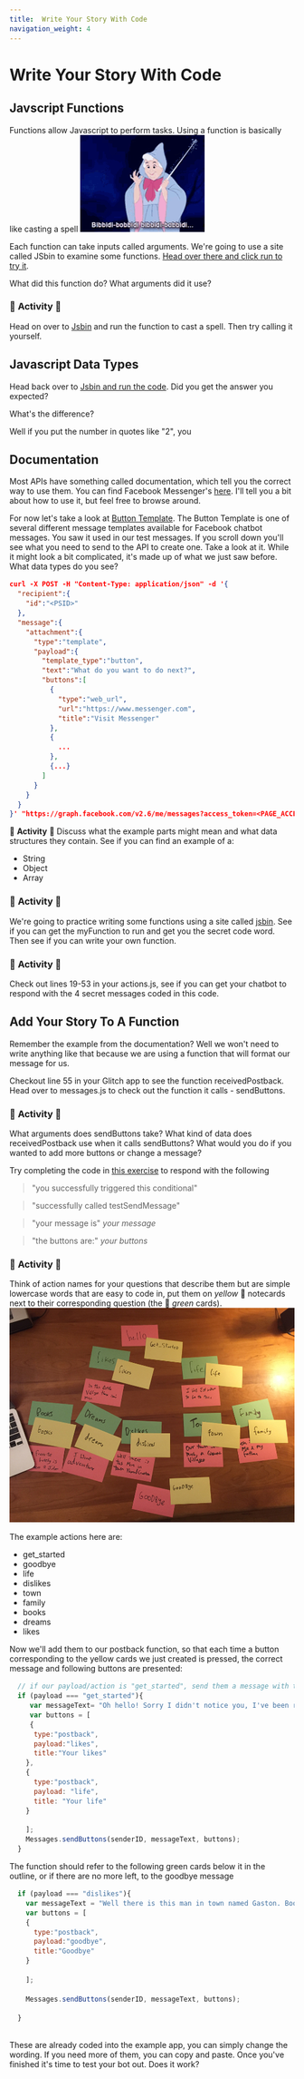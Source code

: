```yaml
---
title:  Write Your Story With Code
navigation_weight: 4
---
```




# Write Your Story With Code
## Javscript Functions
Functions allow Javascript to perform tasks. Using a function is basically like casting a spell
![adding our variable cards](assets/images/spell.gif)

Each function can take inputs called arguments. We're going to use a site called JSbin to examine some functions. [Head over there and click run to try it](http://jsbin.com/zeleko/edit?js,console). 

What did this function do? 
What arguments did it use?

### :tada: **Activity** :tada:
Head on over to [Jsbin](http://jsbin.com/sotomim/edit?js,console) and run the function to cast a spell. Then try calling it yourself. 



## Javascript Data Types
Head back over to [Jsbin and run the code](http://jsbin.com/rolaca/edit?js,console). Did you get the answer you expected? 

What's the difference?

Well if you put the number in quotes like "2", you 


## Documentation

Most APIs have something called documentation, which tell you the correct way to use them. You can find Facebook Messenger's [here](https://developers.facebook.com/docs/messenger-platform/). I'll tell you a bit about how to use it, but feel free to browse around. 

For now let's take a look at [Button Template](https://developers.facebook.com/docs/messenger-platform/send-messages/template/button). The Button Template is one of several different message templates available for Facebook chatbot messages. You saw it used in our test messages. If you scroll down you'll see what you need to send to the API to create one. Take a look at it. While it might look a bit complicated, it's made up of what we just saw before. What data types do you see?

```json
curl -X POST -H "Content-Type: application/json" -d '{
  "recipient":{
    "id":"<PSID>"
  },
  "message":{
    "attachment":{
      "type":"template",
      "payload":{
        "template_type":"button",
        "text":"What do you want to do next?",
        "buttons":[
          {
            "type":"web_url",
            "url":"https://www.messenger.com",
            "title":"Visit Messenger"
          },
          {
            ...
          },
          {...}
        ]
      }
    }
  }
}' "https://graph.facebook.com/v2.6/me/messages?access_token=<PAGE_ACCESS_TOKEN>"
```

:tada: **Activity** :tada:
Discuss what the example parts might mean and what data structures they contain. See if you can find an example of a:

* String
* Object
* Array




### :tada: **Activity** :tada:
We're going to practice writing some functions using a site called [jsbin](http://jsbin.com/zuseqe/edit?js,console). See if you can get the myFunction to run and get you the secret code word. Then see if you can write your own function.


### :tada: **Activity** :tada:
Check out lines 19-53 in your actions.js, see if you can get your chatbot to respond with the 4 secret messages coded in this code. 




## Add Your Story To A Function
Remember the example from the documentation? Well we won't need to write anything like that because we are using a function that will format our message for us. 

Checkout line 55 in your Glitch app to see the function receivedPostback. Head over to messages.js to check out the function it calls - sendButtons. 
### :tada: **Activity** :tada:
What arguments does sendButtons take? What kind of data does receivedPostback use when it calls sendButtons? What would you do if you wanted to add more buttons or change a message?

Try completing the code in [this exercise](http://jsbin.com/ketuhek/edit?js,console) to respond with the following


> "you successfully triggered this conditional"

> "successfully called testSendMessage"

> "your message is" *your message*

> "the buttons are:" *your buttons*



### :tada: **Activity** :tada:
Think of action names for your questions that describe them but are simple lowercase words that are easy to code in, put them on *yellow* :yellow_heart: notecards next to their corresponding question (the :green_heart: *green* cards). 
![adding our variable cards](assets/images/cards-story2.jpg)

The example actions here are:
* get_started
* goodbye
* life
* dislikes
* town
* family
* books
* dreams
* likes


Now we'll add them to our postback function, so that each time a button corresponding to the yellow cards we just created is pressed, the correct message and following buttons are presented:


```javascript
  // if our payload/action is "get_started", send them a message with the following buttons
  if (payload === "get_started"){
     var messageText= "Oh hello! Sorry I didn't notice you, I've been reading this wonderful book. It's my favorite part because—you'll see Here's where she meets Prince Charming But she won't discover that it's him 'til Chapter Three!";
     var buttons = [
     {
      type:"postback",
      payload:"likes",
      title:"Your likes"
    },
    {
      type:"postback",
      payload: "life",
      title: "Your life"
    }
    
    ];
    Messages.sendButtons(senderID, messageText, buttons);
  }
```

The function should refer to the following green cards below it in the outline, or if there are no more left, to the goodbye message
```javascript
  if (payload === "dislikes"){
    var messageText = "Well there is this man in town named Gaston. Boorish, brainless. He thinks I would want to be his wife. Can you imagine?"
    var buttons = [
    {
      type:"postback",
      payload:"goodbye",
      title:"Goodbye"
    }

    ];
    
    Messages.sendButtons(senderID, messageText, buttons);

  }
  
```

These are already coded into the example app, you can simply change the wording. If you need more of them, you can copy and paste. Once you've finished it's time to test your bot out. Does it work? 




```javascript
```
